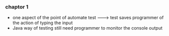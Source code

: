 ### chaptor 1
- one aspect of the point of automate test ---> test saves programmer of the action of typing the input
- Java way of testing still need programmer to monitor the console output